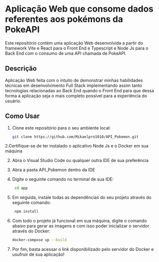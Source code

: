 # Aplicação Web que consome dados referentes aos pokémons da PokeAPI
Este repositório contém uma aplicação Web desenvolvida a partir do framework Vite e React para o Front End e Typescript e Node Js para o Back End com o consumo de uma API chamada de PokeAPI.

## Descrição
Aplicação Web feita com o intuito de demonstrar minhas habilidades técnicas em desenvolvimento Full Stack implementando assim tanto tecnologias relacionadas ao Back End quando o Front End para que dessa forma a aplicação seja o mais completo possível para a experiência do usuário.

## Como Usar

1. Clone este repositório para o seu ambiente local:

    ```bash
    git clone https://github.com/Mikaelpro1010/API_Pokemon.git
    ```
2.Certifique-se de ter instalado o aplicativo Node Js e o Docker em sua máquina

2. Abra o Visual Studio Code ou qualquer outra IDE de sua preferência
   
3. Abra a pasta API_Pokemon dentro da IDE
   
4. Digite o seguinte comando no terminal de sua IDE:
   ```bash
    cd app
    ```
5. Em seguida, instale todas as dependências do seu projeto através do seguinte comando:
   ```bash
    npm install
    ```
6. Com todo o projeto já funcional em sua máquina, digite o comando abaixo para gerar as imagens e com isso poder inicializar o servidor através do Docker:
   ```bash
   docker-compose up --build
   ```
7. Por fim, basta acessar o link disponibilizado pelo servidor do Docker e usufruir de sua aplicação!
